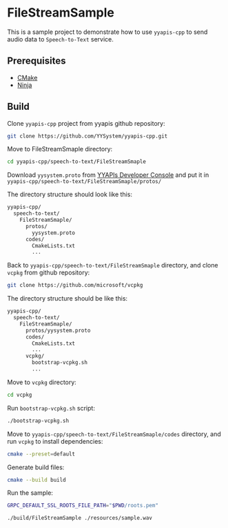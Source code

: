 # FileStreamSample

This is a sample project to demonstrate how to use `yyapis-cpp` to send audio data to `Speech-to-Text` service.

## Prerequisites

- [CMake](https://cmake.org/download/)
- [Ninja](https://github.com/ninja-build/ninja)

## Build

Clone `yyapis-cpp` project from yyapis github repository:

```bash
git clone https://github.com/YYSystem/yyapis-cpp.git
```

Move to FileStreamSmaple directory:

```bash
cd yyapis-cpp/speech-to-text/FileStreamSmaple
```

Download `yysystem.proto` from [YYAPIs Developer Console](https://api-web.yysystem2021.com) and put it in `yyapis-cpp/speech-to-text/FileStreamSmaple/protos/`

The directory structure should look like this:

```bash
yyapis-cpp/
  speech-to-text/
    FileStreamSmaple/
      protos/
        yysystem.proto
      codes/
        CmakeLists.txt
        ...
```

Back to `yyapis-cpp/speech-to-text/FileStreamSmaple` directory, and clone `vcpkg` from github repository:

```bash
git clone https://github.com/microsoft/vcpkg
```

The directory structure should be like this:

```bash
yyapis-cpp/
  speech-to-text/
    FileStreamSmaple/
      protos/yysystem.proto
      codes/
        CmakeLists.txt
        ...
      vcpkg/
        bootstrap-vcpkg.sh
        ...
```

Move to `vcpkg` directory:

```bash
cd vcpkg
```

Run `bootstrap-vcpkg.sh` script:

```bash
./bootstrap-vcpkg.sh
```

Move to `yyapis-cpp/speech-to-text/FileStreamSmaple/codes` directory, and run `vcpkg` to install dependencies:

```bash
cmake --preset=default
```

Generate build files:

```bash
cmake --build build
```

Run the sample:

```bash
GRPC_DEFAULT_SSL_ROOTS_FILE_PATH="$PWD/roots.pem"
```

```bash
./build/FileStreamSample ./resources/sample.wav
```

